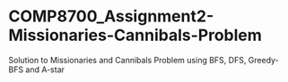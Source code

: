 # COMP8700_Assignment2-Missionaries-Cannibals-Problem
Solution to Missionaries and Cannibals Problem using BFS, DFS, Greedy-BFS and A-star
